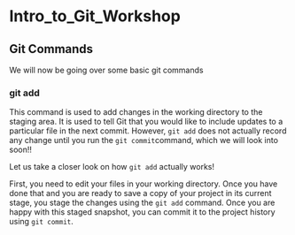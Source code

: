 # Intro_to_Git_Workshop

## Git Commands

We will now be going over some basic git commands

### git add

This command is used to add changes in the working directory to the staging area. It is used to tell Git that you would like to include updates to a particular file in the next commit. However, ```git add``` does not actually record any change until you run the ```git commit```command, which we will look into soon!!

Let us take a closer look on how ```git add``` actually works!

First, you need to edit your files in your working directory. Once you have done that and you are ready to save a copy of your project in its current stage, you stage the changes using the ```git add``` command. Once you are happy with this staged snapshot, you can commit it to the project history using ```git commit```. 

